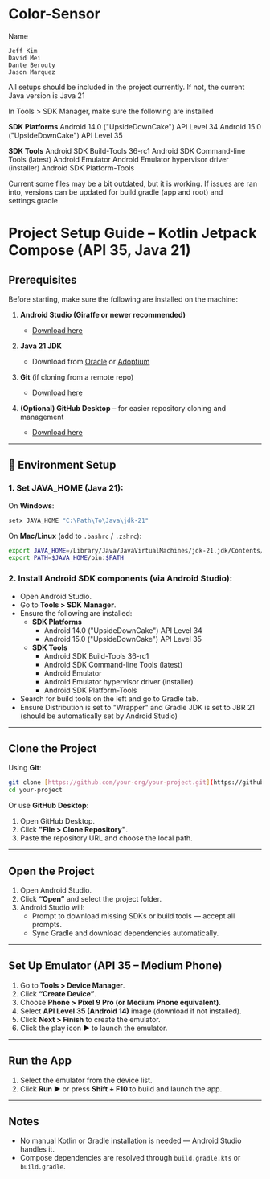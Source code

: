 # Color-Sensor
Name

    Jeff Kim
    David Mei
    Dante Berouty
    Jason Marquez

All setups should be included in the project currently. If not, the current Java version is Java 21

In Tools > SDK Manager, make sure the following are installed

**SDK Platforms** 
Android 14.0 ("UpsideDownCake") API Level 34
Android 15.0 ("UpsideDownCake") API Level 35

**SDK Tools**
Android SDK Build-Tools 36-rc1
Android SDK Command-line Tools (latest)
Android Emulator
Android Emulator hypervisor driver (installer)
Android SDK Platform-Tools

Current some files may be a bit outdated, but it is working. If issues are ran into, versions can be updated for build.gradle (app and root) and settings.gradle


# Project Setup Guide – Kotlin Jetpack Compose (API 35, Java 21)

## Prerequisites
Before starting, make sure the following are installed on the machine:

1. **Android Studio (Giraffe or newer recommended)**
   - [Download here](https://developer.android.com/studio)

2. **Java 21 JDK**
   - Download from [Oracle](https://www.oracle.com/java/technologies/javase/jdk21-archive-downloads.html) or [Adoptium](https://adoptium.net/)

3. **Git** (if cloning from a remote repo)
   - [Download here](https://git-scm.com/downloads)

4. **(Optional) GitHub Desktop** – for easier repository cloning and management
   - [Download here](https://desktop.github.com)

---

## 🔧 Environment Setup

### 1. Set JAVA_HOME (Java 21):

On **Windows**:
```cmd
setx JAVA_HOME "C:\Path\To\Java\jdk-21"
```

On **Mac/Linux** (add to `.bashrc` / `.zshrc`):
```bash
export JAVA_HOME=/Library/Java/JavaVirtualMachines/jdk-21.jdk/Contents/Home
export PATH=$JAVA_HOME/bin:$PATH
```

### 2. Install Android SDK components (via Android Studio):
- Open Android Studio.
- Go to **Tools > SDK Manager**.
- Ensure the following are installed:
   - **SDK Platforms** 
        - Android 14.0 ("UpsideDownCake") API Level 34
        - Android 15.0 ("UpsideDownCake") API Level 35
    - **SDK Tools**
        - Android SDK Build-Tools 36-rc1
        - Android SDK Command-line Tools (latest)
        - Android Emulator
        - Android Emulator hypervisor driver (installer)
        - Android SDK Platform-Tools
- Search for build tools on the left and go to Gradle tab.
- Ensure Distribution is set to "Wrapper" and Gradle JDK is set to JBR 21 (should be automatically set by Android Studio)

---

## Clone the Project

Using **Git**:
```bash
git clone [https://github.com/your-org/your-project.git](https://github.com/daveshepherdGI/Color-Sensor.git)
cd your-project
```

Or use **GitHub Desktop**:
1. Open GitHub Desktop.
2. Click **"File > Clone Repository"**.
3. Paste the repository URL and choose the local path.

---

## Open the Project

1. Open Android Studio.
2. Click **“Open”** and select the project folder.
3. Android Studio will:
   - Prompt to download missing SDKs or build tools — accept all prompts.
   - Sync Gradle and download dependencies automatically.

---

## Set Up Emulator (API 35 – Medium Phone)

1. Go to **Tools > Device Manager**.
2. Click **“Create Device”**.
3. Choose **Phone > Pixel 9 Pro (or Medium Phone equivalent)**.
4. Select **API Level 35 (Android 14)** image (download if not installed).
5. Click **Next > Finish** to create the emulator.
6. Click the play icon ▶ to launch the emulator.

---

## Run the App

1. Select the emulator from the device list.
2. Click **Run ▶** or press **Shift + F10** to build and launch the app.

---

## Notes

- No manual Kotlin or Gradle installation is needed — Android Studio handles it.
- Compose dependencies are resolved through `build.gradle.kts` or `build.gradle`.
